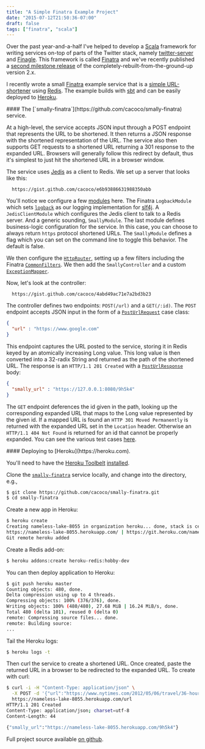 ```yaml
---
title: "A Simple Finatra Example Project"
date: "2015-07-12T21:50:36-07:00"
draft: false
tags: ["finatra", "scala"]
---
```


Over the past year-and-a-half I've helped to develop a [Scala](https://www.scala-lang.org/) framework for writing services on-top of parts of the Twitter stack, namely [twitter-server](https://github.com/twitter/twitter-server) and [Finagle](https://github.com/twitter/finagle). This framework is called [Finatra](https://github.com/twitter/finatra) and we've recently published a [second milestone release](https://oss.sonatype.org/#nexus-search;gav~com.twitter.finatra~~2.0.0.M2~~) of the completely-rebuilt-from-the-ground-up version 2.x.

I recently wrote a small [Finatra](https://github.com/twitter/finatra) example service that is a [simple URL-shortener](https://github.com/cacoco/smally-finatra) using [Redis](https://redis.io/). The example builds with [sbt](https://www.scala-sbt.org/) and can be easily deployed to [Heroku](https://heroku.com).

<!-- more -->
<p/><p/>
#### The [`smally-finatra`](https://github.com/cacoco/smally-finatra) service.<p/>

At a high-level, the service accepts JSON input through a POST endpoint that represents the URL to be shortened. It then returns a JSON response with the shortened representation of the URL. The service also then supports GET requests to a shortened URL returning a 301 response to the expanded URL. Browsers will generally follow this redirect by default, thus it's simplest to just hit the shortened URL in a browser window.

The service uses [Jedis](https://github.com/xetorthio/jedis) as a client to Redis. We set up a server that looks like this:

```gist {cols="8", id="e6b93886631988350abb"}
  https://gist.github.com/cacoco/e6b93886631988350abb
```

You'll notice we configure a few [modules](https://github.com/twitter/finatra/blob/master/inject/inject-core/src/main/scala/com/twitter/inject/TwitterModule.scala) here. The Finatra `LogbackModule` which sets [`logback`](https://logback.qos.ch/) as our logging implementation for [slf4j](https://www.slf4j.org/). A `JedisClientModule` which configures the Jedis client to talk to a Redis server. And a generic sounding, `SmallyModule`. The last module defines business-logic configuration for the service. In this case, you can choose to always return `https` protocol shortened URLs. The `SmallyModule` defines a flag which you can set on the command line to toggle this behavior. The default is false.

We then configure the [`HttpRouter`](https://github.com/twitter/finatra/blob/master/http/src/main/scala/com/twitter/finatra/http/routing/HttpRouter.scala), setting up a few filters including the Finatra [`CommonFilters`](https://github.com/twitter/finatra/blob/master/http/src/main/scala/com/twitter/finatra/http/filters/CommonFilters.scala). We then add the `SmallyController` and a custom [`ExceptionMapper`](https://github.com/twitter/finatra/blob/master/http/src/main/scala/com/twitter/finatra/http/exceptions/ExceptionMapper.scala).

Now, let's look at the controller:

```gist {cols="8", id="4abd49ac71e7a2bd3b23"}
  https://gist.github.com/cacoco/4abd49ac71e7a2bd3b23
```

The controller defines two endpoints: `POST(/url)` and a `GET(/:id)`. The `POST` endpoint accepts JSON input in the form of a [`PostUrlRequest`](https://github.com/cacoco/smally-finatra/blob/master/src/main/scala/io/angstrom/smally/domain/http/PostUrlRequest.scala) case class:

```json
{
  "url" : "https://www.google.com"
}
```
This endpoint captures the URL posted to the service, storing it in Redis keyed by an atomically increasing Long value. This long value is then converted into a 32-radix String and returned as the path of the shortened URL. The response is an `HTTP/1.1 201 Created` with a  [`PostUrlResponse`](https://github.com/cacoco/smally-finatra/blob/master/src/main/scala/io/angstrom/smally/domain/http/PostUrlResponse.scala) body:

```json
{
  "smally_url" : "https://127.0.0.1:8080/9h5k4"
}
```

The `GET` endpoint deferences the id given in the path, looking up the corresponding expanded URL that maps to the Long value represented by the given id. If a mapped URL is found an `HTTP 301 Moved Permanently` is returned with the expanded URL set in the `Location` header. Otherwise an `HTTP/1.1 404 Not Found` is returned for an id that cannot be properly expanded. You can see the various test cases [here](https://github.com/cacoco/smally-finatra/blob/master/src/test/scala/io/angstrom/smally/SmallyServerFeatureTest.scala).

<p/><p/>
#### Deploying to [Heroku](https://heroku.com).

You'll need to have the [Heroku Toolbelt](https://toolbelt.heroku.com/) [installed](https://devcenter.heroku.com/articles/getting-started-with-scala#set-up).

Clone the [`smally-finatra`](https://github.com/cacoco/smally-finatra) service locally, and change into the directory, e.g.,

```bash
$ git clone https://github.com/cacoco/smally-finatra.git
$ cd smally-finatra
```

Create a new app in Heroku:

```bash
$ heroku create
Creating nameless-lake-8055 in organization heroku... done, stack is cedar-14
https://nameless-lake-8055.herokuapp.com/ | https://git.heroku.com/nameless-lake-8055.git
Git remote heroku added
```

Create a Redis add-on:

```bash
$ heroku addons:create heroku-redis:hobby-dev
```

You can then deploy application to Heroku:

```bash
$ git push heroku master
Counting objects: 480, done.
Delta compression using up to 4 threads.
Compressing objects: 100% (376/376), done.
Writing objects: 100% (480/480), 27.68 MiB | 16.24 MiB/s, done.
Total 480 (delta 101), reused 0 (delta 0)
remote: Compressing source files... done.
remote: Building source:
...
```

Tail the Heroku logs:

```bash
$ heroku logs -t
```

Then curl the service to create a shortened URL. Once created, paste the returned URL in a browser to be redirected to the expanded URL. To create with curl:

```bash
$ curl -i -H "Content-Type: application/json" \
  -X POST -d '{"url":"https://www.nytimes.com/2012/05/06/travel/36-hours-in-barcelona-spain.html"}' \
  https://nameless-lake-8055.herokuapp.com/url
HTTP/1.1 201 Created
Content-Type: application/json; charset=utf-8
Content-Length: 44

{"smally_url":"https://nameless-lake-8055.herokuapp.com/9h5k4"}
```


Full project source available [on github](https://github.com/cacoco/smally-finatra).
